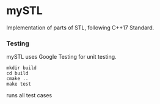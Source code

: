 # mySTL
Implementation of parts of STL, following C++17 Standard.

### Testing
mySTL uses Google Testing for unit testing. 
```
mkdir build
cd build
cmake ..
make test
```
runs all test cases